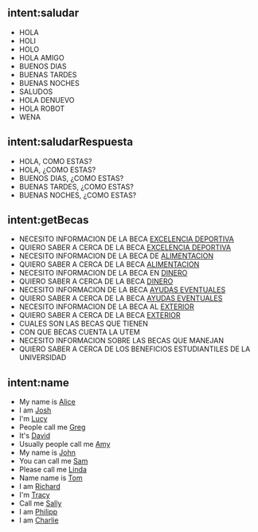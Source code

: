 

## intent:saludar
- HOLA
- HOLI
- HOLO
- HOLA AMIGO
- BUENOS DIAS
- BUENAS TARDES
- BUENAS NOCHES
- SALUDOS
- HOLA DENUEVO
- HOLA ROBOT
- WENA

## intent:saludarRespuesta
- HOLA, COMO ESTAS?
- HOLA, ¿COMO ESTAS?
- BUENOS DIAS, ¿COMO ESTAS?
- BUENAS TARDES, ¿COMO ESTAS?
- BUENAS NOCHES, ¿COMO ESTAS?


## intent:getBecas
- NECESITO INFORMACION DE LA BECA [EXCELENCIA DEPORTIVA](beca)
- QUIERO SABER A CERCA DE LA BECA [EXCELENCIA DEPORTIVA](beca)
- NECESITO INFORMACION DE LA BECA DE [ALIMENTACION](beca)
- QUIERO SABER A CERCA DE LA BECA [ALIMENTACION](beca)
- NECESITO INFORMACION DE LA BECA EN [DINERO](beca)
- QUIERO SABER A CERCA DE LA BECA [DINERO](beca)
- NECESITO INFORMACION DE LA BECA [AYUDAS EVENTUALES](beca)
- QUIERO SABER A CERCA DE LA BECA [AYUDAS EVENTUALES](beca)
- NECESITO INFORMACION DE LA BECA AL [EXTERIOR](beca)
- QUIERO SABER A CERCA DE LA BECA [EXTERIOR](beca)
- CUALES SON LAS BECAS QUE TIENEN
- CON QUE BECAS CUENTA LA UTEM
- NECESITO INFORMACION SOBRE LAS BECAS QUE MANEJAN
- QUIERO SABER A CERCA DE LOS BENEFICIOS ESTUDIANTILES DE LA UNIVERSIDAD

## intent:name
- My name is [Alice](name)  <!--- Square brackets contain the value of entity while the text inside the parentheses is a a label of the entity --> 
- I am [Josh](name)
- I'm [Lucy](name)
- People call me [Greg](name)
- It's [David](name)
- Usually people call me [Amy](name)
- My name is [John](name)
- You can call me [Sam](name)
- Please call me [Linda](name)
- Name name is [Tom](name)
- I am [Richard](name)
- I'm [Tracy](name)
- Call me [Sally](name)
- I am [Philipp](name)
- I am [Charlie](name)
